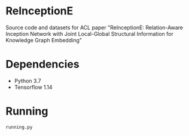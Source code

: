 # ReInceptionE
Source code and datasets for ACL paper "ReInceptionE: Relation-Aware Inception Network with Joint Local-Global Structural Information for Knowledge Graph Embedding"

# Dependencies
* Python 3.7
* Tensorflow 1.14

# Running

```
running.py
```
